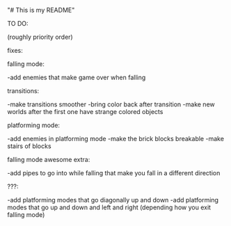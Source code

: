 "# This is my README" 

TO DO:

(roughly priority order)

fixes:


falling mode:

-add enemies that make game over when falling

transitions:

-make transitions smoother
-bring color back after transition
-make new worlds after the first one have strange colored objects

platforming mode:

-add enemies in platforming mode
-make the brick blocks breakable
-make stairs of blocks

falling mode awesome extra:

-add pipes to go into while falling that make you fall in a different direction

???:

-add platforming modes that go diagonally up and down
-add platforming modes that go up and down and left and right 
		(depending how you exit falling mode)
